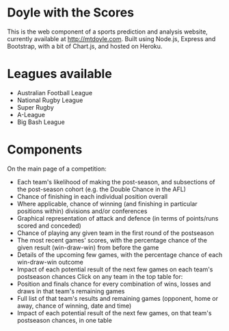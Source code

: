 Doyle with the Scores
======================

This is the web component of a sports prediction and analysis website, currently available at http://mtdoyle.com.
Built using Node.js, Express and Bootstrap, with a bit of Chart.js, and hosted on Heroku.

# Leagues available
* Australian Football League
* National Rugby League
* Super Rugby
* A-League
* Big Bash League

# Components
On the main page of a competition:
* Each team's likelihood of making the post-season, and subsections of the post-season cohort (e.g. the Double Chance in the AFL)
* Chance of finishing in each individual position overall
* Where applicable, chance of winning (and finishing in particular positions within) divisions and/or conferences
* Graphical representation of attack and defence (in terms of points/runs scored and conceded)
* Chance of playing any given team in the first round of the postseason
* The most recent games' scores, with the percentage chance of the given result (win-draw-win) from before the game
* Details of the upcoming few games, with the percentage chance of each win-draw-win outcome
* Impact of each potential result of the next few games on each team's postseason chances
Click on any team in the top table for:
* Position and finals chance for every combination of wins, losses and draws in that team's remaining games
* Full list of that team's results and remaining games (opponent, home or away, chance of winning, date and time)
* Impact of each potential result of the next few games, on that team's postseason chances, in one table

